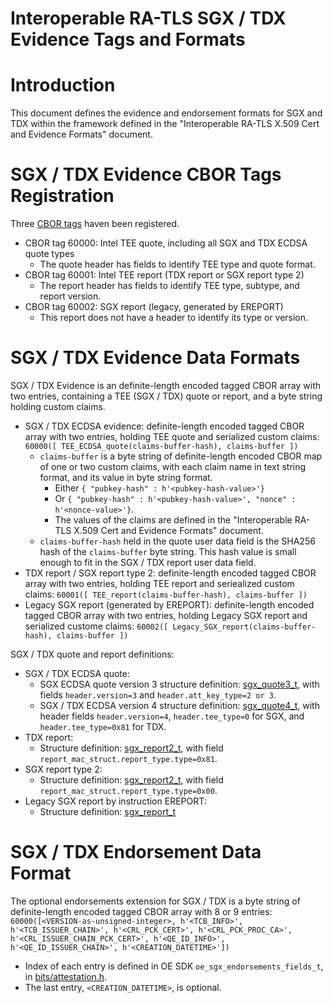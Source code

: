 Interoperable RA-TLS SGX / TDX Evidence Tags and Formats
====

# Introduction

This document defines the evidence and endorsement formats for SGX and TDX within the framework defined in the "Interoperable RA-TLS X.509 Cert and Evidence Formats" document.

# SGX / TDX Evidence CBOR Tags Registration
Three [CBOR tags](https://www.iana.org/assignments/cbor-tags/cbor-tags.xhtml#tags) haven been registered.

- CBOR tag 60000: Intel TEE quote, including all SGX and TDX ECDSA quote types
    - The quote header has fields to identify TEE type and quote format.
- CBOR tag 60001: Intel TEE report (TDX report or SGX report type 2)
    - The report header has fields to identify TEE type, subtype, and report version.
- CBOR tag 60002: SGX report (legacy, generated by EREPORT)
    - This report does not have a header to identify its type or version.

#	SGX / TDX Evidence Data Formats
SGX / TDX Evidence is an definite-length encoded tagged CBOR array with two entries, containing a TEE (SGX / TDX) quote or report, and a byte string holding custom claims.

- SGX / TDX ECDSA evidence: definite-length encoded tagged CBOR array with two entries, holding TEE quote and serialized custom claims: `60000([ TEE_ECDSA_quote(claims-buffer-hash), claims-buffer ])`
    - `claims-buffer` is a byte string of definite-length encoded CBOR map of one or two custom claims, with each claim name in text string format, and its value in byte string format.
        - Either `{ "pubkey-hash" : h'<pubkey-hash-value>'}`
        - Or `{ "pubkey-hash" : h'<pubkey-hash-value>', "nonce" : h'<nonce-value>'}`.
        - The values of the claims are defined in the "Interoperable RA-TLS X.509 Cert and Evidence Formats" document.
    - `claims-buffer-hash` held in the quote user data field is the SHA256 hash of the `claims-buffer` byte string. This hash value is small enough to fit in the SGX / TDX report user data field.
- TDX report / SGX report type 2: definite-length encoded tagged CBOR array with two entries, holding TEE report and seriealized custom claims: `60001([ TEE_report(claims-buffer-hash), claims-buffer ])`
- Legacy SGX report (generated by EREPORT): definite-length encoded tagged CBOR array with two entries, holding Legacy SGX report and serialized custome claims: `60002([ Legacy_SGX_report(claims-buffer-hash), claims-buffer ])`

SGX / TDX quote and report definitions:
- SGX / TDX ECDSA quote:
    - SGX ECDSA quote version 3 structure definition: [sgx_quote3_t](https://github.com/intel/SGXDataCenterAttestationPrimitives/blob/master/QuoteGeneration/quote_wrapper/common/inc/sgx_quote_3.h), with fields `header.version=3` and `header.att_key_type=2 or 3`.
    - SGX / TDX ECDSA version 4 structure definition: [sgx_quote4_t](https://github.com/intel/SGXDataCenterAttestationPrimitives/blob/master/QuoteGeneration/quote_wrapper/common/inc/sgx_quote_4.h), with header fields `header.version=4`, `header.tee_type=0` for SGX, and `header.tee_type=0x81` for TDX.
- TDX report:
    - Structure definition: [sgx_report2_t](https://github.com/intel/linux-sgx/blob/master/common/inc/sgx_report2.h), with field `report_mac_struct.report_type.type=0x81`.
- SGX report type 2:
    - Structure definition: [sgx_report2_t](https://github.com/intel/linux-sgx/blob/master/common/inc/sgx_report2.h), with field `report_mac_struct.report_type.type=0x00`.
- Legacy SGX report by instruction EREPORT:
    - Structure definition: [sgx_report_t](https://github.com/intel/linux-sgx/blob/master/common/inc/sgx_report.h#L113)

# SGX / TDX Endorsement Data Format

The optional endorsements extension for SGX / TDX is a byte string of definite-length encoded tagged CBOR array with 8 or 9 entries: `60000([<VERSION-as-unsigned-integer>, h'<TCB_INFO>', h'<TCB_ISSUER_CHAIN>', h'<CRL_PCK_CERT>', h'<CRL_PCK_PROC_CA>', h'<CRL_ISSUER_CHAIN_PCK_CERT>', h'<QE_ID_INFO>', h'<QE_ID_ISSUER_CHAIN>', h'<CREATION_DATETIME>'])`
- Index of each entry is defined in OE SDK `oe_sgx_endorsements_fields_t`, in [bits/attestation.h](https://github.com/openenclave/openenclave/blob/master/include/openenclave/bits/attestation.h).
- The last entry, `<CREATION_DATETIME>`, is optional.
